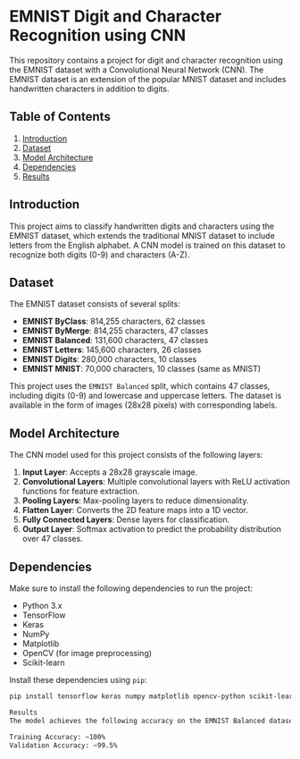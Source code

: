 # EMNIST Digit and Character Recognition using CNN

This repository contains a project for digit and character recognition using the EMNIST dataset with a Convolutional Neural Network (CNN). The EMNIST dataset is an extension of the popular MNIST dataset and includes handwritten characters in addition to digits.

## Table of Contents
1. [Introduction](#introduction)
2. [Dataset](#dataset)
3. [Model Architecture](#model-architecture)
4. [Dependencies](#dependencies)
5. [Results](#results)


## Introduction

This project aims to classify handwritten digits and characters using the EMNIST dataset, which extends the traditional MNIST dataset to include letters from the English alphabet. A CNN model is trained on this dataset to recognize both digits (0-9) and characters (A-Z).

## Dataset

The EMNIST dataset consists of several splits:
- **EMNIST ByClass**: 814,255 characters, 62 classes
- **EMNIST ByMerge**: 814,255 characters, 47 classes
- **EMNIST Balanced**: 131,600 characters, 47 classes
- **EMNIST Letters**: 145,600 characters, 26 classes
- **EMNIST Digits**: 280,000 characters, 10 classes
- **EMNIST MNIST**: 70,000 characters, 10 classes (same as MNIST)

This project uses the `EMNIST Balanced` split, which contains 47 classes, including digits (0-9) and lowercase and uppercase letters. The dataset is available in the form of images (28x28 pixels) with corresponding labels.

## Model Architecture

The CNN model used for this project consists of the following layers:
1. **Input Layer**: Accepts a 28x28 grayscale image.
2. **Convolutional Layers**: Multiple convolutional layers with ReLU activation functions for feature extraction.
3. **Pooling Layers**: Max-pooling layers to reduce dimensionality.
4. **Flatten Layer**: Converts the 2D feature maps into a 1D vector.
5. **Fully Connected Layers**: Dense layers for classification.
6. **Output Layer**: Softmax activation to predict the probability distribution over 47 classes.

## Dependencies

Make sure to install the following dependencies to run the project:

- Python 3.x
- TensorFlow
- Keras
- NumPy
- Matplotlib
- OpenCV (for image preprocessing)
- Scikit-learn

Install these dependencies using `pip`:

```bash
pip install tensorflow keras numpy matplotlib opencv-python scikit-learn

Results
The model achieves the following accuracy on the EMNIST Balanced dataset:

Training Accuracy: ~100%
Validation Accuracy: ~99.5%